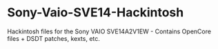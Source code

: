 # Sony-Vaio-SVE14-Hackintosh
Hackintosh files for the Sony VAIO SVE14A2V1EW - Contains OpenCore files + DSDT patches, kexts, etc.
